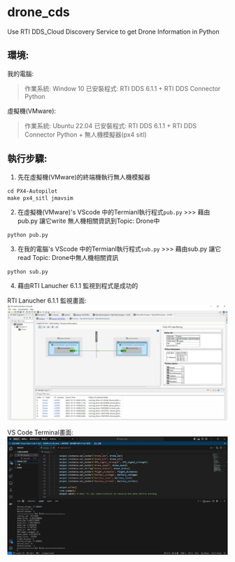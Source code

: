 # drone_cds
Use RTI DDS_Cloud Discovery Service to get Drone Information in Python
## 環境:
我的電腦:
> 作業系統: Window 10
> 已安裝程式: RTI DDS 6.1.1 + RTI DDS Connector Python

虛擬機(VMware):
> 作業系統: Ubuntu 22.04
> 已安裝程式: RTI DDS 6.1.1 + RTI DDS Connector Python + 無人機模擬器(px4 sitl)

## 執行步驟:
1. 先在虛擬機(VMware)的終端機執行無人機模擬器
```
cd PX4-Autopilot
make px4_sitl jmavsim
```
2. 在虛擬機(VMware)'s VScode 中的Termianl執行程式`pub.py` >>> 藉由pub.py 讓它write 無人機相關資訊到Topic: Drone中
```
python pub.py
```
3. 在我的電腦's VScode 中的Termianl執行程式`sub.py` >>> 藉由sub.py 讓它read Topic: Drone中無人機相關資訊
```
python sub.py
```
4. 藉由RTI Lanucher 6.1.1 監視到程式是成功的

RTI Lanucher 6.1.1 監視畫面:
![image](https://github.com/littlehigh/drone_cds/blob/main/CDS_Success_RTI%20Launcher.JPG)

VS Code Terminal畫面:
![image](https://github.com/littlehigh/drone_cds/blob/main/CDS_Success_VS%20code.JPG)

